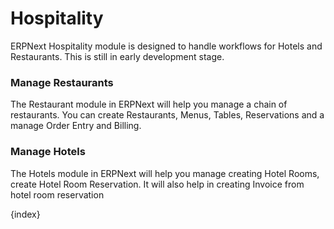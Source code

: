 # Hospitality

ERPNext Hospitality module is designed to handle workflows for Hotels and Restaurants. This is still in early development stage.

### Manage Restaurants

The Restaurant module in ERPNext will help you manage a chain of restaurants. You can create Restaurants, Menus, Tables, Reservations and a manage Order Entry and Billing.

### Manage Hotels

The Hotels module in ERPNext will help you manage creating Hotel Rooms, create Hotel Room Reservation. It will also help in creating Invoice from hotel room reservation

{index}